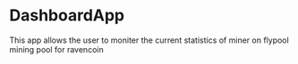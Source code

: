 # DashboardApp
This app allows the user to moniter the current statistics of miner on flypool mining pool for ravencoin
